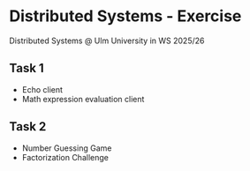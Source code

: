 # Distributed Systems - Exercise

Distributed Systems @ Ulm University in WS 2025/26

## Task 1

- Echo client
- Math expression evaluation client

## Task 2

- Number Guessing Game
- Factorization Challenge
